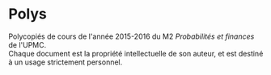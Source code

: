 # Polys
Polycopiés de cours de l'année 2015-2016 du M2 *Probabilités et finances* de l'UPMC.  
Chaque document est la propriété intellectuelle de son auteur, et est destiné à un usage strictement personnel.
